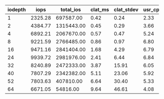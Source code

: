 | iodepth| iops| total\_ios| clat\_ms| clat\_stdev| usr\_cpu| sys\_cpu| OSD\_cpu| OSD\_mem| FIO\_cpu| FIO\_mem |
| ---| ---| ---| ---| ---| ---| ---| ---| ---| ---| ---|
 | 1  | 2325.28  | 697587.00  | 0.42  | 0.24  | 2.33  | 1.87  | 186.42  | 43.92  | 27.97  | 0.00 |
 | 2  | 4384.77  | 1315443.00  | 0.45  | 0.29  | 3.66  | 3.03  | 273.48  | 48.00  | 43.74  | 0.00 |
 | 4  | 6892.21  | 2067670.00  | 0.57  | 0.47  | 5.24  | 4.00  | 366.90  | 50.32  | 59.12  | 0.37 |
 | 8  | 9221.59  | 2766485.00  | 0.86  | 0.97  | 6.80  | 4.72  | 460.82  | 50.40  | 71.96  | 0.75 |
 | 16  | 9471.16  | 2841404.00  | 1.68  | 4.29  | 6.79  | 4.65  | 504.30  | 50.40  | 73.41  | 0.80 |
 | 24  | 9939.72  | 2981976.00  | 2.41  | 6.44  | 6.84  | 4.53  | 528.73  | 50.40  | 79.38  | 0.85 |
 | 32  | 8240.89  | 2472333.00  | 3.87  | 15.91  | 6.05  | 4.12  | 483.05  | 50.40  | 66.25  | 0.64 |
 | 40  | 7807.29  | 2342382.00  | 5.11  | 23.06  | 5.92  | 4.08  | 267.65  | 50.40  | 34.55  | 0.05 |
 | 52  | 7803.63  | 407810.00  | 6.64  | 30.40  | 5.33  | 3.67  | 457.74  | 50.40  | 61.31  | 0.53 |
 | 64  | 6671.05  | 54816.00  | 9.64  | 46.61  | 4.08  | 2.76  | 19.37  | 50.40  | 2.12  | 0.05 |
